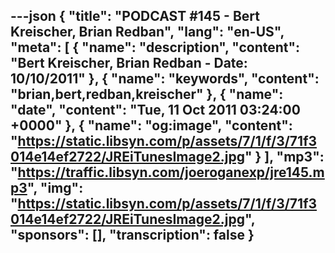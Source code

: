 ---json
{
  "title": "PODCAST #145 - Bert Kreischer, Brian Redban",
  "lang": "en-US",
  "meta": [
    {
      "name": "description",
      "content": "Bert Kreischer, Brian Redban - Date: 10/10/2011"
    },
    {
      "name": "keywords",
      "content": "brian,bert,redban,kreischer"
    },
    {
      "name": "date",
      "content": "Tue, 11 Oct 2011 03:24:00 +0000"
    },
    {
      "name": "og:image",
      "content": "https://static.libsyn.com/p/assets/7/1/f/3/71f3014e14ef2722/JREiTunesImage2.jpg"
    }
  ],
  "mp3": "https://traffic.libsyn.com/joeroganexp/jre145.mp3",
  "img": "https://static.libsyn.com/p/assets/7/1/f/3/71f3014e14ef2722/JREiTunesImage2.jpg",
  "sponsors": [],
  "transcription": false
}
---
<episode-header />

<timemark seconds="0" />

<transcribe-call-to-action />

<episode-footer />